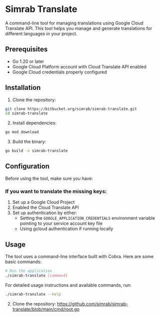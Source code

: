 # Simrab Translate

A command-line tool for managing translations using Google Cloud Translate API. This tool helps you manage and generate translations for different languages in your project.

## Prerequisites

- Go 1.20 or later
- Google Cloud Platform account with Cloud Translate API enabled
- Google Cloud credentials properly configured

## Installation

1. Clone the repository:
```bash
git clone https://bitbucket.org/simrab/simrab-translate.git
cd simrab-translate
```

2. Install dependencies:
```bash
go mod download
```

3. Build the binary:
```bash
go build -o simrab-translate
```

## Configuration

Before using the tool, make sure you have:

### If you want to translate the missing keys:

1. Set up a Google Cloud Project 
2. Enabled the Cloud Translate API
3. Set up authentication by either:
   - Setting the `GOOGLE_APPLICATION_CREDENTIALS` environment variable pointing to your service account key file
   - Using gcloud authentication if running locally

## Usage

The tool uses a command-line interface built with Cobra. Here are some basic commands:

```bash
# Run the application
./simrab-translate [command]
```

For detailed usage instructions and available commands, run:
```bash
./simrab-translate --help
```

2. Clone the repository:
https://github.com/simrab/simrab-translate/blob/main/cmd/root.go
